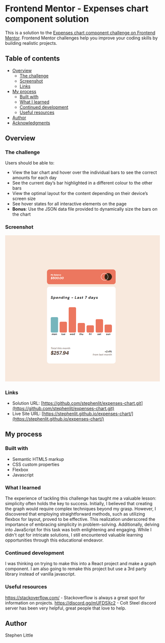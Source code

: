 # Frontend Mentor - Expenses chart component solution

This is a solution to the [Expenses chart component challenge on Frontend Mentor](https://www.frontendmentor.io/challenges/expenses-chart-component-e7yJBUdjwt). Frontend Mentor challenges help you improve your coding skills by building realistic projects. 

## Table of contents

- [Overview](#overview)
  - [The challenge](#the-challenge)
  - [Screenshot](#screenshot)
  - [Links](#links)
- [My process](#my-process)
  - [Built with](#built-with)
  - [What I learned](#what-i-learned)
  - [Continued development](#continued-development)
  - [Useful resources](#useful-resources)
- [Author](#author)
- [Acknowledgments](#acknowledgments)



## Overview

### The challenge

Users should be able to:

- View the bar chart and hover over the individual bars to see the correct amounts for each day
- See the current day’s bar highlighted in a different colour to the other bars
- View the optimal layout for the content depending on their device’s screen size
- See hover states for all interactive elements on the page
- **Bonus**: Use the JSON data file provided to dynamically size the bars on the chart

### Screenshot
  ![](./images/Screenshot.png)


### Links

- Solution URL: [https://github.com/stephenlit/expenses-chart.git](https://github.com/stephenlit/expenses-chart.git)
- Live Site URL: [https://stephenlit.github.io/expenses-chart/](https://stephenlit.github.io/expenses-chart/)

## My process

### Built with

- Semantic HTML5 markup
- CSS custom properties
- Flexbox
- Javascript

### What I learned

The experience of tackling this challenge has taught me a valuable lesson: simplicity often holds the key to success. Initially, I believed that creating the graph would require complex techniques beyond my grasp. However, I discovered that employing straightforward methods, such as utilizing flexbox for layout, proved to be effective. This realization underscored the importance of embracing simplicity in problem-solving. Additionally, delving into JavaScript for this task was both enlightening and engaging. While I didn't opt for intricate solutions, I still encountered valuable learning opportunities through this educational endeavor.

### Continued development

I was thinking on trying to make this into a React project and make a graph component. I am also going to remake this project but use a 3rd party library instead of vanilla javascript.

### Useful resources

https://stackoverflow.com/ - Stackoverflow is always a great spot for information on projects.
https://discord.gg/mUFDSXc2 - Colt Steel discord server has been very helpful, great people that love to help.

## Author

Stephen Little

